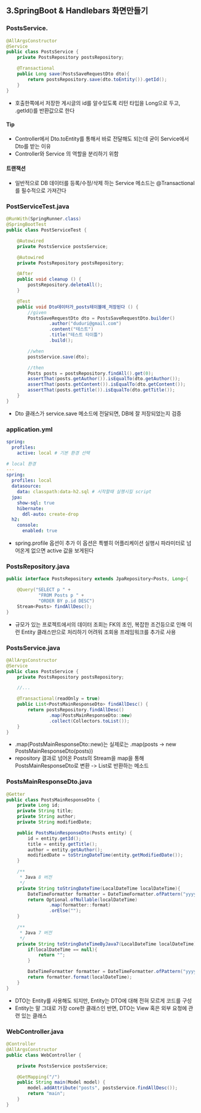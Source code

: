 ## 3.SpringBoot & Handlebars 화면만들기

### PostsService.

```java
@AllArgsConstructor
@Service
public class PostsService {
    private PostsRepository postsRepository;

    @Transactional
    public Long save(PostsSaveRequestDto dto){
        return postsRepository.save(dto.toEntity()).getId();
    }
}
```

* 호출한쪽에서 저장한 게시글의 id를 알수있도록 리턴 타입을 Long으로 두고, .getId()를 반환값으로 한다

#### Tip
* Controller에서 Dto.toEntity를 통해서 바로 전달해도 되는데 굳이 Service에서 Dto를 받는 이유
* Controller와 Service 의 역할을 분리하기 위함

#### 트랜잭션
* 일반적으로 DB 데이터를 등록/수정/삭제 하는 Service 메소드는 @Transactional를 필수적으로 가져간다

### PostServiceTest.java

```java
@RunWith(SpringRunner.class)
@SpringBootTest
public class PostServiceTest {

    @Autowired
    private PostsService postsService;

    @Autowired
    private PostsRepository postsRepository;

    @After
    public void cleanup () {
        postsRepository.deleteAll();
    }

    @Test
    public void Dto데이터가_posts테이블에_저장된다 () {
        //given
        PostsSaveRequestDto dto = PostsSaveRequestDto.builder()
                .author("duduri@gmail.com")
                .content("테스트")
                .title("테스트 타이틀")
                .build();

        //when
        postsService.save(dto);

        //then
        Posts posts = postsRepository.findAll().get(0);
        assertThat(posts.getAuthor()).isEqualTo(dto.getAuthor());
        assertThat(posts.getContent()).isEqualTo(dto.getContent());
        assertThat(posts.getTitle()).isEqualTo(dto.getTitle());
    }
}
```

* Dto 클래스가 service.save 메소드에 전달되면, DB에 잘 저장되었는지 검증

### application.yml

```yaml
spring:
  profiles:
    active: local # 기본 환경 선택

# local 환경
---
spring:
  profiles: local
  datasource:
    data: classpath:data-h2.sql # 시작할때 실행시킬 script
  jpa:
    show-sql: true
    hibernate:
      ddl-auto: create-drop
  h2:
    console:
      enabled: true
```

* spring.profile 옵션이 추가 이 옵션은 특별히 어플리케이션 실행시 파라미터로 넘어온게 없으면 active 값을 보게된다

### PostsRepository.java

```java
public interface PostsRepository extends JpaRepository<Posts, Long>{

    @Query("SELECT p " +
            "FROM Posts p " +
            "ORDER BY p.id DESC")
    Stream<Posts> findAllDesc();
}
```

* 규모가 있는 프로젝트에서의 데이터 조회는 FK의 조인, 복잡한 조건등으로 인해 이런 Entity 클래스만으로 처리하기 어려워 조회용 프레임워크를 추가로 사용

### PostsService.java

```java
@AllArgsConstructor
@Service
public class PostsService {
    private PostsRepository postsRepository;

    //...

    @Transactional(readOnly = true)
    public List<PostsMainResponseDto> findAllDesc() {
        return postsRepository.findAllDesc()
                .map(PostsMainResponseDto::new)
                .collect(Collectors.toList());
    }
}
```

* .map(PostsMainResponseDto::new)는 실제로는 .map(posts -> new PostsMainResponseDto(posts))
* repository 결과로 넘어온 Posts의 Stream을 map을 통해 PostsMainResponseDto로 변환 -> List로 반환하는 메소드

### PostsMainResponseDto.java

```java
@Getter
public class PostsMainResponseDto {
    private Long id;
    private String title;
    private String author;
    private String modifiedDate;

    public PostsMainResponseDto(Posts entity) {
        id = entity.getId();
        title = entity.getTitle();
        author = entity.getAuthor();
        modifiedDate = toStringDateTime(entity.getModifiedDate());
    }

    /**
     * Java 8 버전
     */
    private String toStringDateTime(LocalDateTime localDateTime){
        DateTimeFormatter formatter = DateTimeFormatter.ofPattern("yyyy-MM-dd HH:mm:ss");
        return Optional.ofNullable(localDateTime)
                .map(formatter::format)
                .orElse("");
    }

    /**
     * Java 7 버전
     */
    private String toStringDateTimeByJava7(LocalDateTime localDateTime){
        if(localDateTime == null){
            return "";
        }

        DateTimeFormatter formatter = DateTimeFormatter.ofPattern("yyyy-MM-dd HH:mm:ss");
        return formatter.format(localDateTime);
    }
}
```

* DTO는 Entity를 사용해도 되지만, Entity는 DTO에 대해 전혀 모르게 코드를 구성
* Entity는 말 그대로 가장 core한 클래스인 반면, DTO는 View 혹은 외부 요청에 관련 있는 클래스

### WebController.java

```java
@Controller
@AllArgsConstructor
public class WebController {

    private PostsService postsService;

    @GetMapping("/")
    public String main(Model model) {
        model.addAttribute("posts", postsService.findAllDesc());
        return "main";
    }
}
```

